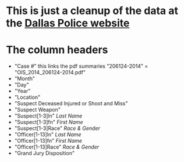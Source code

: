 # This is just a cleanup of the data at the [Dallas Police website](http://www.dallaspolice.net/ois/ois.html)

# The column headers
* "Case #" this links the pdf summaries "206124-2014" = "OIS_2014_206124-2014.pdf"
* "Month"
* "Day"
* "Year"
* "Location"
* "Suspect Deceased Injured or Shoot and Miss"
* "Suspect Weapon"
* "Suspect[1-3]ln" _Last Name_
* "Suspect[1-3]fn" _First Name_
* "Suspect[1-3]Race" _Race & Gender_
* "Officer[1-13]ln" _Last Name_
* "Officer[1-13]fn" _First Name_
* "Officer[1-13]Race" _Race & Gender_
* "Grand Jury Disposition"
